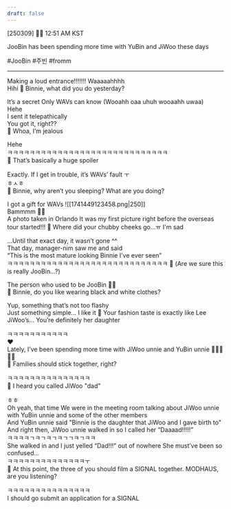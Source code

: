 ```yaml
---
draft: false
---
```


[250309] 🐣💭 12:51 AM KST

JooBin has been spending more time with YuBin and JiWoo these days

#JooBin #주빈 #fromm
___
Making a loud entrance!!!!!!!
Waaaaahhhh  
Hihi
🫧 Binnie, what did you do yesterday?

It’s a secret
Only WAVs can know
(Wooahh oaa uhuh wooaahh uwaa)  
Hehe  
I sent it telepathically  
You got it, right??  
🫧 Whoa, I’m jealous

Hehe  
ㅋㅋㅋㅋㅋㅋㅋㅋㅋㅋㅋㅋㅋㅋㅋㅋㅋㅋㅋㅋㅋㅋㅋㅋㅋㅋㅋㅋㅋ  
🫧 That’s basically a huge spoiler

Exactly. If I get in trouble, it’s WAVs’ fault
ㅜ  
ㅎㅅㅎ  
🫧 Binnie, why aren’t you sleeping? What are you doing?

I got a gift for WAVs
![[1741449123458.png|250]]  
Bammmm
🫶🏻  
A photo taken in Orlando 
It was my first picture right before the overseas tour started!!!
🫧 Where did your chubby cheeks go…ㅠ I'm sad

…Until that exact day, it wasn’t gone
^^  
That day, manager-nim saw me and said  
“This is the most mature looking Binnie I’ve ever seen”  
ㅋㅋㅋㅋㅋㅋㅋㅋㅋㅋㅋㅋㅋㅋㅋㅋㅋㅋㅋㅋㅋㅋㅋㅋㅋㅋㅋㅋㅋ
🫧 (Are we sure this is really JooBin…?)

The person who used to be JooBin
✌🏻  
🫧 Binnie, do you like wearing black and white clothes?

Yup, something that’s not too flashy  
Just something simple...
I like it 
🫧 Your fashion taste is exactly like Lee JiWoo’s… You’re definitely her daughter

ㅋㅋㅋㅋㅋㅋㅋㅋㅋㅋㅋ  
❤️  
Lately, I’ve been spending more time with JiWoo unnie and YuBin unnie
🤍🤍🤍🤍😚  
🫧 Families should stick together, right?

ㅋㅋㅋㅋㅋㅋㅋㅋㅋㅋㅋㅋㅋㅋㅋ  
🫧 I heard you called JiWoo "dad"

ㅎㅎ  
Oh yeah, that time 
We were in the meeting room
talking about JiWoo unnie with YuBin unnie and some of the other members  
And YuBin unnie said "Binnie is the daughter that JiWoo and I gave birth to"
And right then, JiWoo unnie walked in so I called her “Daaaad!!!!!”  
ㅋㅋㅋㅋㄱㅋㄱㅋㄱㅋㄱㄱㅋㄱㅋㅋ  
She walked in and I just yelled “Dad!!!” out of nowhere
She must’ve been so confused…  
ㅋㅋㅋㅋㅋㅋㅋㅋㅋㅋㅋㅋㅋㅋㅜ  
🫧 At this point, the three of you should film a SIGNAL together. MODHAUS, are you listening?

ㅋㅋㅋㅋㅋㅋㅋㅋㅋㅋㅋㅋㅋㅋㅋ  
I should go submit an application for a SIGNAL